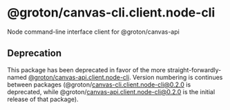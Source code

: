 # @groton/canvas-cli.client.node-cli

Node command-line interface client for @groton/canvas-api

## Deprecation

This package has been deprecated in favor of the more straight-forwardly-named [@groton/canvas-api.client.node-cli](https://www.npmjs.com/package/@groton/canvas-api.client.node-cli). Version numbering is continues between packages (@groton/canvas-cli.client.node-cli@0.2.0 is deprecated, while @groton/canvas-api.client.node-cli@0.2.0 is the initial release of that package).
